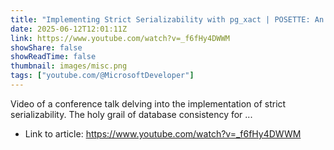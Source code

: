 ```yaml
---
title: "Implementing Strict Serializability with pg_xact | POSETTE: An Event for Postgres 2025"
date: 2025-06-12T12:01:11Z
link: https://www.youtube.com/watch?v=_f6fHy4DWWM
showShare: false
showReadTime: false
thumbnail: images/misc.png
tags: ["youtube.com/@MicrosoftDeveloper"]
---
```

Video of a conference talk delving into the implementation of strict serializability. The holy grail of database consistency for ...

- Link to article: https://www.youtube.com/watch?v=_f6fHy4DWWM